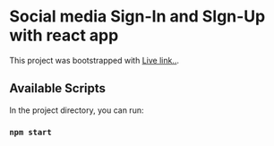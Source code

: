 # Social media Sign-In and SIgn-Up with react app

This project was bootstrapped with [Live link..](https://auth-repack.firebaseapp.com/).

## Available Scripts

In the project directory, you can run:

### `npm start`
